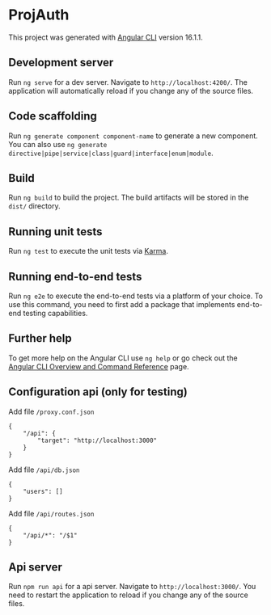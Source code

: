 # ProjAuth

This project was generated with [Angular CLI](https://github.com/angular/angular-cli) version 16.1.1.

## Development server

Run `ng serve` for a dev server. Navigate to `http://localhost:4200/`. The application will automatically reload if you change any of the source files.

## Code scaffolding

Run `ng generate component component-name` to generate a new component. You can also use `ng generate directive|pipe|service|class|guard|interface|enum|module`.

## Build

Run `ng build` to build the project. The build artifacts will be stored in the `dist/` directory.

## Running unit tests

Run `ng test` to execute the unit tests via [Karma](https://karma-runner.github.io).

## Running end-to-end tests

Run `ng e2e` to execute the end-to-end tests via a platform of your choice. To use this command, you need to first add a package that implements end-to-end testing capabilities.

## Further help

To get more help on the Angular CLI use `ng help` or go check out the [Angular CLI Overview and Command Reference](https://angular.io/cli) page.

## Configuration api (only for testing)

Add file `/proxy.conf.json`

```
{
    "/api": {
        "target": "http://localhost:3000"
    }
}
```

Add file `/api/db.json`

```
{
    "users": []
}
```

Add file `/api/routes.json`

```
{
    "/api/*": "/$1"
}
```

## Api server

Run `npm run api` for a api server. Navigate to `http://localhost:3000/`. You need to restart the application to reload if you change any of the source files.
